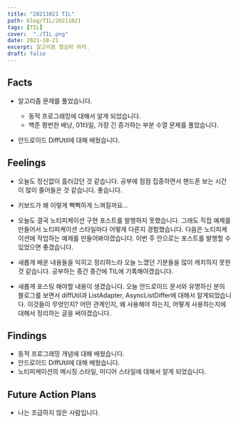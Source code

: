 ```yaml
---
title: "20211021 TIL"
path: blog/TIL/20211021
tags: [TIL]
cover:  "./TIL.png"
date: 2021-10-21
excerpt: 알고리즘 열심히 하자.
draft: false
---
```


## Facts

* 알고리즘 문제를 풀었습니다. 
  * 동적 프로그래밍에 대해서 알게 되었습니다.
  * 백준 평번한 배낭, 01타일, 가장 긴 증가하는 부분 수열 문제를 풀었습니다.

* 안드로이드 DiffUtil에 대해 배웠습니다. 
  
  
## Feelings

* 오늘도 정신없이 흘러갔던 것 같습니다. 공부에 점점 집중하면서 핸드폰 보는 시간이 많이 줄어들은 것 같습니다. 좋습니다.
  
* 키보드가 왜 이렇게 뻑뻑하게 느껴질까요...
  
* 오늘도 결국 노티피케이션 구현 포스트를 발행하지 못했습니다. 그래도 직접 예제를 만들어서 노티피케이션 스타일마다 어떻게 다른지 경험했습니다. 다음은 노티피케이션에 작업하는 예제를 만들어봐야겠습니다. 이번 주 안으로는 포스트를 발행할 수 있었으면 좋겠습니다.

* 새롭게 배운 내용들을 익히고 정리하느라 오늘 느꼈던 기분들을 많이 캐치하지 못한 것 같습니다. 공부하는 중간 중간에 TIL에 기록해야겠습니다.
  
* 새롭게 포스팅 해야할 내용이 생겼습니다. 오늘 안드로이드 문서와 유명하신 분의 블로그를 보면서 diffUtil과 ListAdapter, AsyncListDiffer에 대해서 알게되었습니다. 이것들이 무엇인지? 어떤 관계인지, 왜 사용해야 하는지, 어떻게 사용하는지에 대해서 정리하는 글을 써야겠습니다.


## Findings

* 동적 프로그래밍 개념에 대해 배웠습니다. 
* 안드로이드 DiffUtil에 대해 배웠습니다. 
* 노티피케이션의 메시징 스타일, 미디어 스타일에 대해서 알게 되었습니다.



## Future Action Plans
* 나는 조급하지 않은 사람입니다.













